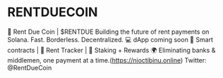 # RENTDUECOIN
🚀 Rent Due Coin | $RENTDUE Building the future of rent payments on Solana. Fast. Borderless. Decentralized.  💻 dApp coming soon 🔐 Smart contracts | 📲 Rent Tracker | 💸 Staking + Rewards 🌍 Eliminating banks &amp; middlemen, one payment at a time.(https://nioctibinu.online) 
Twitter: @RentDueCoin
